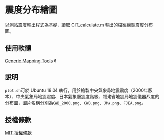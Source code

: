 # 震度分布繪圖
以[測站震度輸出程式](https://github.com/chemars/Seismic-Intensity-Output)為基礎，讀取 [CIT_calculate.m](https://github.com/chemars/Seismic-Intensity-Output/blob/master/CIT_calculate.m) 輸出的檔案繪製震度分布圖。

## 使用軟體
[Generic Mapping Tools](https://www.generic-mapping-tools.org/) 6

## 說明
`plot.sh`可於 Ubuntu 18.04 執行，用於繪製中央氣象局地震震度（2000年版本）、中央氣象局地震震度、日本氣象廳震度階級、福建省地震局地震儀器烈度的分布圖，圖片名稱分別為`CWB_2000.png`、`CWB.png`、`JMA.png`、`FJEA.png`。

## 授權條款
[MIT 授權條款](https://github.com/chemars/Seismic-Intensity-Plot/blob/master/LICENSE)
